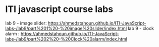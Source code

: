 # ITI javascript course labs 






lab 9 - image slider: 
https://ahmedstahoun.github.io/ITI-JavaScript-labs-/lab9/part%201%20-%20image%20slider/index.html
lab 9 - clock alarm :
https://ahmedstahoun.github.io/ITI-JavaScript-labs-/lab9/part%202%20-%20Clock%20alarm/index.html
